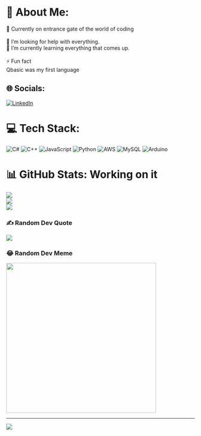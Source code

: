 # 💫 About Me:
🔭 Currently on entrance gate of the world of coding<br><br>🤝 I’m looking for help with everything.<br>🌱 I’m currently learning everything that comes up.<br><br>⚡ Fun fact <br>Qbasic was my first language


## 🌐 Socials:
[![LinkedIn](https://img.shields.io/badge/LinkedIn-%230077B5.svg?logo=linkedin&logoColor=white)]([(https://www.linkedin.com/in/dikshyant-kumar-bhattarai-705787272/)])

# 💻 Tech Stack:
![C#](https://img.shields.io/badge/c%23-%23239120.svg?style=for-the-badge&logo=csharp&logoColor=white) ![C++](https://img.shields.io/badge/c++-%2300599C.svg?style=for-the-badge&logo=c%2B%2B&logoColor=white) ![JavaScript](https://img.shields.io/badge/javascript-%23323330.svg?style=for-the-badge&logo=javascript&logoColor=%23F7DF1E) ![Python](https://img.shields.io/badge/python-3670A0?style=for-the-badge&logo=python&logoColor=ffdd54) ![AWS](https://img.shields.io/badge/AWS-%23FF9900.svg?style=for-the-badge&logo=amazon-aws&logoColor=white) ![MySQL](https://img.shields.io/badge/mysql-%2300000f.svg?style=for-the-badge&logo=mysql&logoColor=white) ![Arduino](https://img.shields.io/badge/-Arduino-00979D?style=for-the-badge&logo=Arduino&logoColor=white)
# 📊 GitHub Stats: Working on it
![](https://github-readme-stats.vercel.app/api?username=spiritualsquad&theme=dark&hide_border=true&include_all_commits=false&count_private=false)<br/>
![](https://github-readme-streak-stats.herokuapp.com/?user=spiritualsquad&theme=dark&hide_border=true)<br/>
![](https://github-readme-stats.vercel.app/api/top-langs/?username=spiritualsquad&theme=dark&hide_border=true&include_all_commits=false&count_private=false&layout=compact)

### ✍️ Random Dev Quote
![](https://quotes-github-readme.vercel.app/api?type=horizontal&theme=radical)

### 😂 Random Dev Meme
<img src='https://randommeme-five.vercel.app/' style="height: 400px;"/>

---
[![](https://visitcount.itsvg.in/api?id=spiritualsquad&icon=0&color=0)](https://visitcount.itsvg.in)

<!-- Proudly created with GPRM ( https://gprm.itsvg.in ) -->
